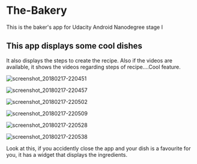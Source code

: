 # The-Bakery
This is the baker's app for Udacity Android Nanodegree stage I

## This app displays some cool dishes
It also displays the steps to create the recipe. Also if the videos are available, it shows the videos regarding steps of recipe....Cool feature.

![screenshot_20180217-220451](https://user-images.githubusercontent.com/13187257/36425688-8af156ba-166d-11e8-8ef1-f25594203cb5.png)

![screenshot_20180217-220457](https://user-images.githubusercontent.com/13187257/36425689-8b3b57b0-166d-11e8-850f-e95810545d32.png)

![screenshot_20180217-220502](https://user-images.githubusercontent.com/13187257/36425691-8b830808-166d-11e8-912d-a48517cc15fe.png)

![screenshot_20180217-220509](https://user-images.githubusercontent.com/13187257/36425692-8bc434ae-166d-11e8-9d88-7c570a7d525d.png)

![screenshot_20180217-220528](https://user-images.githubusercontent.com/13187257/36425695-8c133450-166d-11e8-85fb-3514fa40895d.png)

![screenshot_20180217-220538](https://user-images.githubusercontent.com/13187257/36425696-8c735a4c-166d-11e8-8006-ca0503d32cb7.png)

Look at this, if you accidently close the app and your dish is a favourite for you, it has a widget that displays the ingredients.
